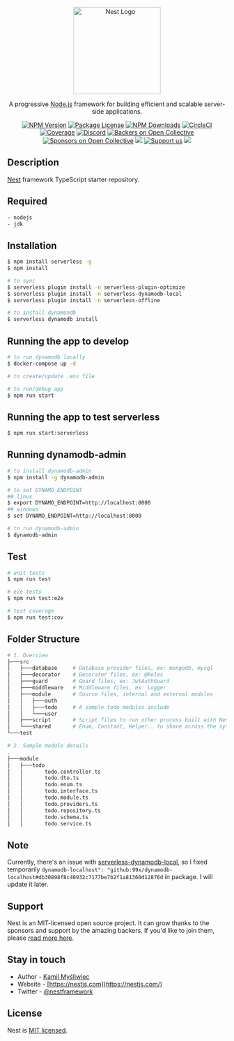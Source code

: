 <p align="center">
  <a href="http://nestjs.com/" target="blank"><img src="https://nestjs.com/img/logo-small.svg" width="200" alt="Nest Logo" /></a>
</p>


  <p align="center">A progressive <a href="http://nodejs.org" target="_blank">Node.js</a> framework for building efficient and scalable server-side applications.</p>
    <p align="center">
<a href="https://www.npmjs.com/~nestjscore" target="_blank"><img src="https://img.shields.io/npm/v/@nestjs/core.svg" alt="NPM Version" /></a>
<a href="https://www.npmjs.com/~nestjscore" target="_blank"><img src="https://img.shields.io/npm/l/@nestjs/core.svg" alt="Package License" /></a>
<a href="https://www.npmjs.com/~nestjscore" target="_blank"><img src="https://img.shields.io/npm/dm/@nestjs/common.svg" alt="NPM Downloads" /></a>
<a href="https://circleci.com/gh/nestjs/nest" target="_blank"><img src="https://img.shields.io/circleci/build/github/nestjs/nest/master" alt="CircleCI" /></a>
<a href="https://coveralls.io/github/nestjs/nest?branch=master" target="_blank"><img src="https://coveralls.io/repos/github/nestjs/nest/badge.svg?branch=master#9" alt="Coverage" /></a>
<a href="https://discord.gg/G7Qnnhy" target="_blank"><img src="https://img.shields.io/badge/discord-online-brightgreen.svg" alt="Discord"/></a>
<a href="https://opencollective.com/nest#backer" target="_blank"><img src="https://opencollective.com/nest/backers/badge.svg" alt="Backers on Open Collective" /></a>
<a href="https://opencollective.com/nest#sponsor" target="_blank"><img src="https://opencollective.com/nest/sponsors/badge.svg" alt="Sponsors on Open Collective" /></a>
  <a href="https://paypal.me/kamilmysliwiec" target="_blank"><img src="https://img.shields.io/badge/Donate-PayPal-ff3f59.svg"/></a>
    <a href="https://opencollective.com/nest#sponsor"  target="_blank"><img src="https://img.shields.io/badge/Support%20us-Open%20Collective-41B883.svg" alt="Support us"></a>
  <a href="https://twitter.com/nestframework" target="_blank"><img src="https://img.shields.io/twitter/follow/nestframework.svg?style=social&label=Follow"></a>
</p>
  <!--[![Backers on Open Collective](https://opencollective.com/nest/backers/badge.svg)](https://opencollective.com/nest#backer)
  [![Sponsors on Open Collective](https://opencollective.com/nest/sponsors/badge.svg)](https://opencollective.com/nest#sponsor)-->

## Description

[Nest](https://github.com/nestjs/nest) framework TypeScript starter repository.


## Required

```bash
- nodejs
- jdk
```

## Installation

```bash
$ npm install serverless -g
$ npm install

# to sync 
$ serverless plugin install -n serverless-plugin-optimize
$ serverless plugin install -n serverless-dynamodb-local
$ serverless plugin install -n serverless-offline

# to install dynamondb
$ serverless dynamodb install

```

## Running the app to develop

```bash
# to run dynamodb locally
$ docker-compose up -d

# to create/update .env file

# to run/debug app
$ npm run start
```


## Running the app to test serverless

```bash
$ npm run start:serverless
```

## Running dynamodb-admin

```bash
# to install dynamodb-admin
$ npm install -g dynamodb-admin

# to set DYNAMO_ENDPOINT
## linux
$ export DYNAMO_ENDPOINT=http://localhost:8000
## windows
$ set DYNAMO_ENDPOINT=http://localhost:8000

# to run dynamodb-admin
$ dynamodb-admin
```

## Test

```bash
# unit tests
$ npm run test

# e2e tests
$ npm run test:e2e

# test coverage
$ npm run test:cov
```

## Folder Structure

```bash
# 1. Overview
├───src
│   ├───database     # Database provider files, ex: mongodb, mysql
│   ├───decorator    # Decorator files, ex: @Roles
│   ├───guard        # Guard files, ex: JwtAuthGuard
│   ├───middleware   # Middleware files, ex: Logger
│   ├───module       # Source files, internal and external modules
│   │   ├───auth
│   │   ├───todo     # A sample todo modules include
│   │   └───user
│   ├───script       # Script files to run other process built with NestJs also
│   └───shared       # Enum, Constant, Helper.. to share across the system
└───test

# 2. Sample module details
.      
├───module
│   ├───todo
│   │       todo.controller.ts
│   │       todo.dto.ts
│   │       todo.enum.ts
│   │       todo.interface.ts
│   │       todo.module.ts
│   │       todo.providers.ts
│   │       todo.repository.ts
│   │       todo.schema.ts
│   │       todo.service.ts

```

## Note

Currently, there's an issue with [serverless-dynamodb-local](https://github.com/99x/serverless-dynamodb-local/issues/294#issuecomment-1462496399), so I fixed temporarily `dynamodb-localhost": "github:99x/dynamodb-localhost#db30898f8c40932c7177be7b2f1a81360d12876d` in package. I will update it later.

## Support

Nest is an MIT-licensed open source project. It can grow thanks to the sponsors and support by the amazing backers. If you'd like to join them, please [read more here](https://docs.nestjs.com/support).

## Stay in touch

- Author - [Kamil Myśliwiec](https://kamilmysliwiec.com)
- Website - [https://nestjs.com](https://nestjs.com/)
- Twitter - [@nestframework](https://twitter.com/nestframework)

## License

Nest is [MIT licensed](LICENSE).
